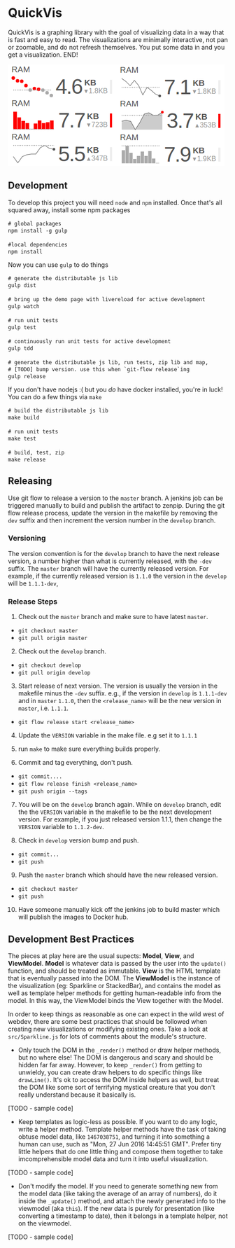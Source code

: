 # QuickVis
QuickVis is a graphing library with the goal of visualizing data in a way that is fast and easy to read. The visualizations are minimally interactive, not pan or zoomable, and do not refresh themselves. You put some data in and you get a visualization. END!

![some quickvis vis's](quickvis1.png)

## Development
To develop this project you will need `node` and `npm` installed. Once that's all squared away, install some npm packages

```
# global packages
npm install -g gulp

#local dependencies
npm install
```

Now you can use `gulp` to do things

```
# generate the distributable js lib
gulp dist

# bring up the demo page with livereload for active development
gulp watch

# run unit tests
gulp test

# continuously run unit tests for active development
gulp tdd

# generate the distributable js lib, run tests, zip lib and map,
# [TODO] bump version. use this when `git-flow release`ing
gulp release

```

If you don't have nodejs :( but you *do* have docker installed, you're in luck! You can do a few things via `make`

```
# build the distributable js lib
make build

# run unit tests
make test

# build, test, zip
make release
```

## Releasing
Use git flow to release a version to the `master` branch. A jenkins job can be triggered manually to build and publish the
artifact to zenpip.  During the git flow release process, update the version in the makefile by removing the `dev`
suffix and then increment the version number in the `develop` branch.

### Versioning
The version convention is for the `develop` branch to have the next release version, a number higher than what is
 currently released, with the `-dev` suffix. The `master` branch will have the currently released version.  For
 example, if the currently released version is `1.1.0` the version in the `develop` will be `1.1.1-dev`,

### Release Steps
1. Check out the `master` branch and make sure to have latest `master`.
  * `git checkout master`
  * `git pull origin master`

2. Check out the `develop` branch.
  * `git checkout develop`
  * `git pull origin develop`

3. Start release of next version. The version is usually the version in the makefile minus the `-dev` suffix.  e.g., if the version
  in `develop` is `1.1.1-dev` and in `master` `1.1.0`, then the
  `<release_name>` will be the new version in `master`, i.e. `1.1.1`.
  *  `git flow release start <release_name>`

4. Update the `VERSION` variable in the make file. e.g set it to `1.1.1`

5. run `make` to make sure everything builds properly.

6. Commit and tag everything, don't push.
  * `git commit....`
  * `git flow release finish <release_name>`
  * `git push origin --tags`

7. You will be on the `develop` branch again. While on `develop` branch, edit the the `VERSION` variable in the makefile to
be the next development version. For example, if you just released version 1.1.1, then change the `VERSION` variable to
`1.1.2-dev`.

8. Check in `develop` version bump and push.
  * `git commit...`
  * `git push`

9. Push the `master` branch which should have the new released version.
  * `git checkout master`
  * `git push`

10. Have someone manually kick off the jenkins job to build master which will publish the images to Docker hub.

## Development Best Practices
The pieces at play here are the usual supects: **Model**, **View**, and **ViewModel**. **Model** is whatever data is passed by the user into the `update()` function, and should be treated as immutable. **View** is the HTML template that is eventually passed into the DOM. The **ViewModel** is the instance of the visualization (eg: Sparkline or StackedBar), and contains the model as well as template helper methods for getting human-readable info from the model. In this way, the ViewModel binds the View together with the Model.

In order to keep things as reasonable as one can expect in the wild west of webdev, there are some best practices that should be followed when creating new visualizations or modifying existing ones. Take a look at `src/Sparkline.js` for lots of comments about the module's structure.

* Only touch the DOM in the `_render()` method or draw helper methods, but no where else! The DOM is dangerous and scary and should be hidden far far away. However, to keep `_render()` from getting to unwieldy, you can create draw helpers to do specific things like `drawLine()`. It's ok to access the DOM inside helpers as well, but treat the DOM like some sort of terrifying mystical creature that you don't really understand because it basically is.

[TODO - sample code]

* Keep templates as logic-less as possible. If you want to do any logic, write a helper method. Template helper methods have the task of taking obtuse model data, like `1467038751`, and turning it into something a human can use, such as "Mon, 27 Jun 2016 14:45:51 GMT". Prefer tiny little helpers that do one little thing and compose them together to take imcomprehensible model data and turn it into useful visualization.

[TODO - sample code]

* Don't modify the model. If you need to generate something new from the model data (like taking the average of an array of numbers), do it inside the `_update()` method, and attach the newly generated info to the viewmodel (aka `this`). If the new data is purely for presentation (like converting a timestamp to date), then it belongs in a template helper, not on the viewmodel.

[TODO - sample code]
